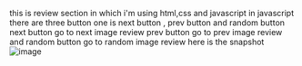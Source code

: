 this is review section in which i'm using html,css and javascript 
in javascript there are three button one is next button , prev button and random button 
next button go to next image review 
prev button go to prev image review 
and random button go to random image review
here is the snapshot
![image](https://user-images.githubusercontent.com/83516020/137388240-f607a5ae-7926-4f3d-ad62-4a8a2538adb6.jpeg)

